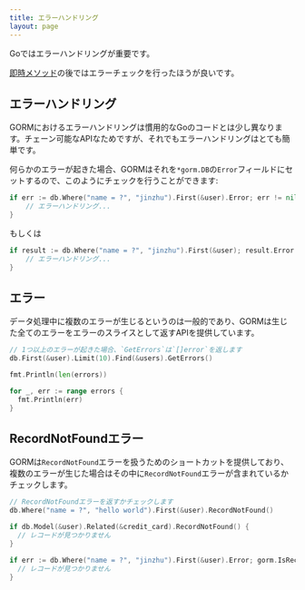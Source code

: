 ```yaml
---
title: エラーハンドリング
layout: page
---
```

Goではエラーハンドリングが重要です。

[即時メソッド](/docs/method_chaining.html#Immediate-Methods)の後ではエラーチェックを行ったほうが良いです。

## エラーハンドリング

GORMにおけるエラーハンドリングは慣用的なGoのコードとは少し異なります。チェーン可能なAPIなためですが、それでもエラーハンドリングはとても簡単です。

何らかのエラーが起きた場合、GORMはそれを`*gorm.DB`の`Error`フィールドにセットするので、このようにチェックを行うことができます:

```go
if err := db.Where("name = ?", "jinzhu").First(&user).Error; err != nil {
    // エラーハンドリング...
}
```

もしくは

```go
if result := db.Where("name = ?", "jinzhu").First(&user); result.Error != nil {
    // エラーハンドリング...
}
```

## エラー

データ処理中に複数のエラーが生じるというのは一般的であり、GORMは生じた全てのエラーをエラーのスライスとして返すAPIを提供しています。

```go
// 1つ以上のエラーが起きた場合、`GetErrors`は`[]error`を返します
db.First(&user).Limit(10).Find(&users).GetErrors()

fmt.Println(len(errors))

for _, err := range errors {
  fmt.Println(err)
}
```

## RecordNotFoundエラー

GORMは`RecordNotFound`エラーを扱うためのショートカットを提供しており、複数のエラーが生じた場合はその中に`RecordNotFound`エラーが含まれているかチェックします。

```go
// RecordNotFoundエラーを返すかチェックします
db.Where("name = ?", "hello world").First(&user).RecordNotFound()

if db.Model(&user).Related(&credit_card).RecordNotFound() {
  // レコードが見つかりません
}

if err := db.Where("name = ?", "jinzhu").First(&user).Error; gorm.IsRecordNotFoundError(err) {
  // レコードが見つかりません
}
```